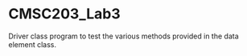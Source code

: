 # CMSC203_Lab3
Driver class program to test the various methods provided in the data element class.
